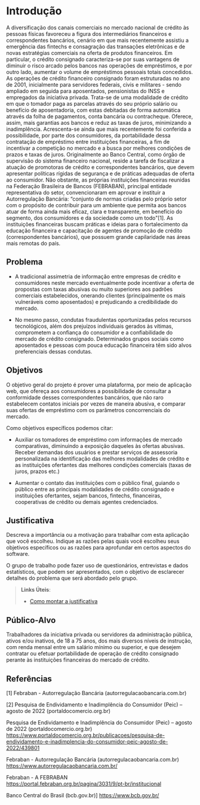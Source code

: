 # Introdução

A diversificação dos canais comerciais no mercado nacional de crédito às pessoas físicas favoreceu a figura dos intermediários financeiros e correspondentes bancários, cenário em que mais recentemente assistiu a emergência das fintechs e consagração das transações eletrônicas e de novas estratégias comerciais na oferta de produtos financeiros.
Em particular, o crédito consignado caracteriza-se por suas vantagens de diminuir o risco arcado pelos bancos nas operações de empréstimos, e por outro lado, aumentar o volume de empréstimos pessoais totais concedidos. As operações de crédito financeiro consignado foram estruturadas no ano de 2001, inicialmente para servidores federais, civis e militares - sendo ampliado em seguida para aposentados, pensionistas do INSS e empregados da iniciativa privada. Trata-se de uma modalidade de crédito em que o tomador paga as parcelas através do seu próprio salário ou benefício de aposentadoria, com estas debitadas de forma automática através da folha de pagamentos, conta bancária ou contracheque. Oferece, assim, mais garantias aos bancos e reduz as taxas de juros, minimizando a inadimplência. Acrescenta-se ainda que mais recentemente foi conferida a possibilidade, por parte dos consumidores, da portabilidade dessa contratação de empréstimo entre instituições financeiras, a fim de incentivar a competição no mercado e a busca por melhores condições de prazos e taxas de juros.
Originalmente ao Banco Central, como órgão de supervisão do sistema financeiro nacional, reside a tarefa de fiscalizar a atuação de promotoras de crédito e correspondentes bancários, que devem apresentar políticas rígidas de segurança e de práticas adequadas de oferta ao consumidor. Não obstante, as próprias instituições financeiras reunidas na Federação Brasileira de Bancos (FEBRABAN), principal entidade representativa do setor, convencionaram em aprovar e instituir a Autorregulação Bancária: “conjunto de normas criadas pelo próprio setor com o propósito de contribuir para um ambiente que permita aos bancos atuar de forma ainda mais eficaz, clara e transparente, em benefício do segmento, dos consumidores e da sociedade como um todo"[1]. As instituições financeiras buscam práticas e ideias para o fortalecimento da  educação financeira e capacitação de agentes de promoção de crédito (correspondentes bancários), que possuem grande capilaridade nas áreas mais remotas do país.

## Problema

- A tradicional assimetria de informação entre empresas de crédito e consumidores neste mercado eventualmente pode incentivar a oferta de propostas com taxas abusivas ou muito superiores aos padrões comerciais estabelecidos, onerando clientes (principalmente os mais vulneráveis como aposentados) e prejudicando a credibilidade do mercado.

- No mesmo passo, condutas fraudulentas oportunizadas pelos recursos tecnológicos, além dos prejuízos individuais gerados às vítimas, comprometem a confiança do consumidor e a confiabilidade do mercado de crédito consignado. Determinados grupos sociais como aposentados e pessoas com pouca educação financeira têm sido alvos preferenciais dessas condutas.

## Objetivos

O objetivo geral do projeto é prover uma plataforma, por meio de aplicação web, que ofereça aos consumidores a possibilidade de consultar a conformidade desses correspondentes bancários, que não raro estabelecem contatos iniciais por vezes de maneira abusiva, e comparar suas ofertas de empréstimo com os parâmetros concorrenciais do mercado.

Como objetivos específicos podemos citar:   	

- Auxiliar os tomadores de empréstimo com informações de mercado comparativas, diminuindo a exposição daqueles às ofertas abusivas.
Receber demandas dos usuários e prestar serviços de assessoria personalizada na identificação das melhores modalidades de crédito e as instituições ofertantes das melhores condições comerciais (taxas de juros, prazos etc.)
 
- Aumentar o contato das instituições com o público final, guiando o público entre as principais modalidades de crédito consignado e instituições ofertantes, sejam bancos, fintechs, financeiras, cooperativas de crédito ou demais agentes credenciados.


## Justificativa

Descreva a importância ou a motivação para trabalhar com esta aplicação que você escolheu. Indique as razões pelas quais você escolheu seus objetivos específicos ou as razões para aprofundar em certos aspectos do software.

O grupo de trabalho pode fazer uso de questionários, entrevistas e dados estatísticos, que podem ser apresentados, com o objetivo de esclarecer detalhes do problema que será abordado pelo grupo.

> **Links Úteis**:
> - [Como montar a justificativa](https://guiadamonografia.com.br/como-montar-justificativa-do-tcc/)

## Público-Alvo

Trabalhadores da iniciativa privada ou servidores da administração pública, ativos e/ou inativos, de 18 a 75 anos, dos mais diversos níveis de instrução, com renda mensal entre um salário mínimo ou superior, e que desejem contratar ou efetuar portabilidade de operação de crédito consignado perante às instituições financeiras do mercado de crédito.

## Referências

[1] Febraban - Autorregulação Bancária (autorregulacaobancaria.com.br)

[2] Pesquisa de Endividamento e Inadimplência do Consumidor (Peic) – agosto de 2022 (portaldocomercio.org.br)

Pesquisa de Endividamento e Inadimplência do Consumidor (Peic) – agosto de 2022 (portaldocomercio.org.br)
https://www.portaldocomercio.org.br/publicacoes/pesquisa-de-endividamento-e-inadimplencia-do-consumidor-peic-agosto-de-2022/439801

Febraban - Autorregulação Bancária (autorregulacaobancaria.com.br) 
https://www.autorregulacaobancaria.com.br/

Febraban - A FEBRABAN           	
https://portal.febraban.org.br/pagina/3031/9/pt-br/institucional

Banco Central do Brasil (bcb.gov.br)]
https://www.bcb.gov.br/



